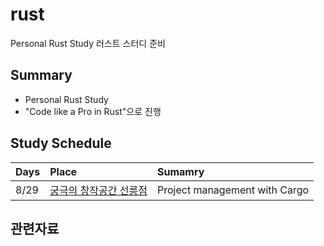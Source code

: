 # rust
Personal Rust Study
러스트 스터디 준비

## Summary
- Personal Rust Study
- "Code like a Pro in Rust"으로 진행



## Study Schedule
|Days|Place|Sumamry|
|:---------|:--------------------|:------------------------------------|
|8/29|[궁극의 창작공간 선릉점](https://map.naver.com/p/entry/place/1628245132?placePath=%2Fhome&c=15.00,0,0,0,dh)|Project management with Cargo|



## 관련자료






